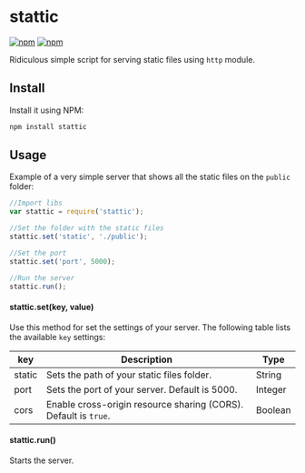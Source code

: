 # stattic

[![npm](https://img.shields.io/npm/v/stattic.svg?style=flat-square)](https://www.npmjs.com/package/stattic)
[![npm](https://img.shields.io/npm/dt/stattic.svg?style=flat-square)](https://www.npmjs.com/package/stattic)

Ridiculous simple script for serving static files using `http` module.


## Install

Install it using NPM:

```sh
npm install stattic
```

## Usage

Example of a very simple server that shows all the static files on the `public` folder:

```javascript
//Import libs
var stattic = require('stattic');

//Set the folder with the static files
stattic.set('static', './public');

//Set the port
stattic.set('port', 5000);

//Run the server
stattic.run();
```

#### stattic.set(key, value)

Use this method for set the settings of your server. The following table lists the available `key` settings:

| key | Description | Type |
|-----|-------------|------|
| static | Sets the path of your static files folder. | String |
| port | Sets the port of your server. Default is 5000. | Integer |
| cors | Enable cross-origin resource sharing (CORS). Default is `true`. | Boolean | 


#### stattic.run()

Starts the server.
